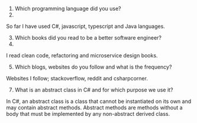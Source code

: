 1. Which programming language did you use?
2. 
So far I have used C#, javascript, typescript and Java languages.

3. Which books did you read to be a better software engineer?
4. 
I read clean code, refactoring and microservice design books.

5. Which blogs, websites do you follow and what is the frequency?
   
Websites I follow; stackoverflow, reddit and csharpcorner.

7. What is an abstract class in C# and for which purpose we use it?

In C#, an abstract class is a class that cannot be instantiated on its own and may contain abstract methods. Abstract methods are methods without a body that must be implemented by any non-abstract derived class.
